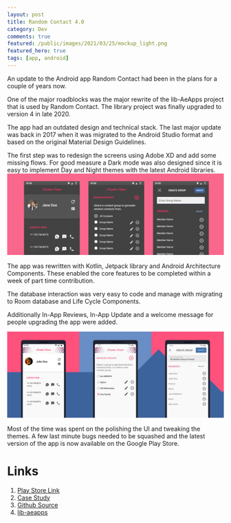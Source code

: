 ```yaml
---
layout: post
title: Random Contact 4.0
category: Dev
comments: true
featured: /public/images/2021/03/25/mockup_light.png
featured_hero: true
tags: [app, android]
---
```

An update to the Android app Random Contact had been in the plans for a couple of years now. 

One of the major roadblocks was the major rewrite of the lib-AeApps project that is used by Random Contact. The library project was finally upgraded to version 4 in late 2020.

<!-- more -->

The app had an outdated design and technical stack. The last major update was back in 2017 when it was migrated to the Android Studio format and based on the original Material Design Guidelines.

The first step was to redesign the screens using Adobe XD and add some missing flows. For good measure a Dark mode was also designed since it is easy to implement Day and Night themes with the latest Android libraries. 
![Dark Mode mockup](/public/images/2021/03/25/mockup_dark.png)

The app was rewritten with Kotlin, Jetpack library and Android Architecture Components. These enabled the core features to be completed within a week of part time contribution. 

The database interaction was very easy to code and manage with migrating to Room database and Life Cycle Components.

Additionally In-App Reviews, In-App Update and a welcome message for people upgrading the app were added. 

![Promotional Screenshots](/public/images/2021/03/25/promotional.png)

Most of the time was spent on the polishing the UI and tweaking the themes. A few last minute bugs needed to be squashed and the latest version of the app is now available on the Google Play Store.

Links
=====
1. [Play Store Link](https://play.google.com/store/apps/details?id=com.ae.apps.randomcontact)
2. [Case Study](https://ae-app-labs.github.io/case-studies/random-contact)
3. [Github Source](https://github.com/midhunhk/random-contact)
4. [lib-aeapps](https://midhunhk.github.io/dev/2018/09/21/announcing-lib-ae-apps-4/)